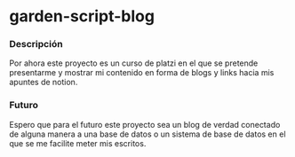 # garden-script-blog

### Descripción
Por ahora este proyecto es un curso de platzi en el que se pretende presentarme y mostrar mi contenido en forma de blogs y links hacia mis apuntes de notion.

### Futuro
Espero que para el futuro este proyecto sea un blog de verdad conectado de alguna manera a una base de datos o un sistema de base de datos en el que se me facilite meter mis escritos.

